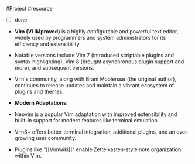 #Project #resource 
- [ ] done
- **Vim (Vi IMproved)** is a highly configurable and powerful text editor, widely used by programmers and system administrators for its efficiency and extensibility.
- Notable versions include Vim 7 (introduced scriptable plugins and syntax highlighting), Vim 8 (brought asynchronous plugin support and more), and subsequent versions.
- Vim's community, along with Bram Moolenaar (the original author), continues to release updates and maintain a vibrant ecosystem of plugins and themes.
- **Modern Adaptations**:
- Neovim is a popular Vim adaptation with improved extensibility and built-in support for modern features like terminal emulation.
- Vim8+ offers better terminal integration, additional plugins, and an ever-growing user community.

- Plugins like "[[Vimwiki]]" enable Zettelkasten-style note organization within Vim.